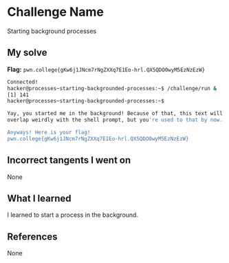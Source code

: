 # Challenge Name
Starting background processes

## My solve
**Flag:** `pwn.college{gKw6j1JNcm7rNgZXXq7E1Eo-hrl.QX5QDO0wyM5EzNzEzW}`


```bash
Connected!
hacker@processes~starting-backgrounded-processes:~$ /challenge/run &
[1] 141
hacker@processes~starting-backgrounded-processes:~$ 

Yay, you started me in the background! Because of that, this text will probably 
overlap weirdly with the shell prompt, but you're used to that by now...

Anyways! Here is your flag!
pwn.college{gKw6j1JNcm7rNgZXXq7E1Eo-hrl.QX5QDO0wyM5EzNzEzW}

```

## Incorrect tangents I went on
None

## What I learned
I learned to start a process in the background.

## References 
None
